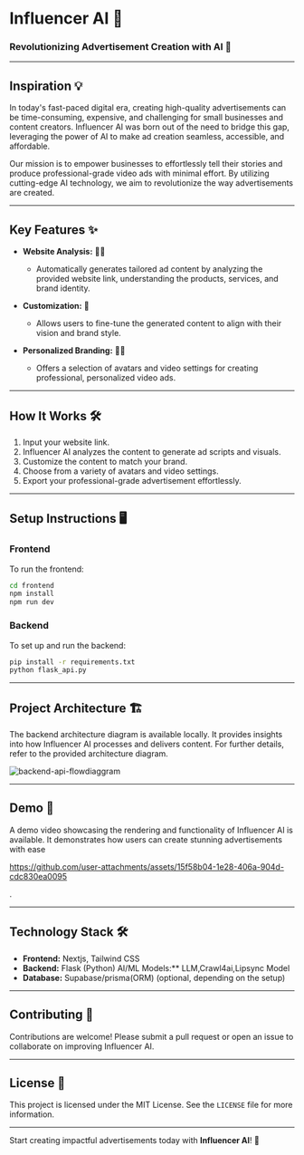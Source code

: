 # Influencer AI 🚀

### Revolutionizing Advertisement Creation with AI 🌟

---

## **Inspiration** 💡
In today's fast-paced digital era, creating high-quality advertisements can be time-consuming, expensive, and challenging for small businesses and content creators. Influencer AI was born out of the need to bridge this gap, leveraging the power of AI to make ad creation seamless, accessible, and affordable.

Our mission is to empower businesses to effortlessly tell their stories and produce professional-grade video ads with minimal effort. By utilizing cutting-edge AI technology, we aim to revolutionize the way advertisements are created.

---

## **Key Features** ✨

- **Website Analysis:** 🕵️‍♀️
  - Automatically generates tailored ad content by analyzing the provided website link, understanding the products, services, and brand identity.

- **Customization:** 🎨
  - Allows users to fine-tune the generated content to align with their vision and brand style.

- **Personalized Branding:** 🧑‍💻
  - Offers a selection of avatars and video settings for creating professional, personalized video ads.

---

## **How It Works** 🛠️
1. Input your website link.
2. Influencer AI analyzes the content to generate ad scripts and visuals.
3. Customize the content to match your brand.
4. Choose from a variety of avatars and video settings.
5. Export your professional-grade advertisement effortlessly.

---

## **Setup Instructions** 🖥️

### **Frontend**

To run the frontend:
```bash
cd frontend
npm install
npm run dev
```

### **Backend**



To set up and run the backend:
```bash
pip install -r requirements.txt
python flask_api.py
```

---

## **Project Architecture** 🏗️
The backend architecture diagram is available locally. It provides insights into how Influencer AI processes and delivers content. For further details, refer to the provided architecture diagram.

![backend-api-flowdiaggram](https://github.com/user-attachments/assets/9a0290fb-6df7-479f-bbcf-900565f7b1dd)

---

## **Demo** 🎥

A demo video showcasing the rendering and functionality of Influencer AI is available. It demonstrates how users can create stunning advertisements with ease

https://github.com/user-attachments/assets/15f58b04-1e28-406a-904d-cdc830ea0095

.

---

## **Technology Stack** 🛠️
- **Frontend:** Nextjs, Tailwind CSS
- **Backend:** Flask (Python)
AI/ML Models:** LLM,Crawl4ai,Lipsync Model
- **Database:** Supabase/prisma(ORM) (optional, depending on the setup)

---

## **Contributing** 🤝
Contributions are welcome! Please submit a pull request or open an issue to collaborate on improving Influencer AI.

---

## **License** 📜
This project is licensed under the MIT License. See the `LICENSE` file for more information.



---

Start creating impactful advertisements today with **Influencer AI**! 🌟

